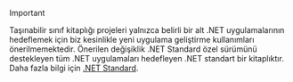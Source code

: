 > [!IMPORTANT]
> Taşınabilir sınıf kitaplığı projeleri yalnızca belirli bir alt .NET uygulamalarının hedeflemek için biz kesinlikle yeni uygulama geliştirme kullanımları önerilmemektedir. Önerilen değişiklik .NET Standard özel sürümünü destekleyen tüm .NET uygulamaları hedefleyen .NET standart bir kitaplıktır. Daha fazla bilgi için [.NET Standard](~/docs/standard/net-standard.md).